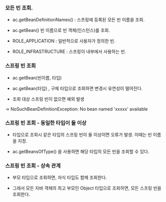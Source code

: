 ### 모든 빈 조회.

- ac.getBeanDefinitionNames() : 스프링에 등록된 모든 빈 이름을 조회.

- ac.getBean() 빈 이름으로 빈 객체(인스턴스)를 조회.

- ROLE_APPLICATION : 일반적으로 사용자가 정의한 빈.

- ROLE_INFRASTRUCTURE : 스프링이 내부에서 사용하는 빈.

### 스프링 빈 조회

- ac.getBean(빈이름, 타입)

- ac.getBean(타입) , 구체 타입으로 조회하면 변경시 유연성이 떨어진다.

- 조회 대상 스프링 빈이 없으면 예외 발생

 -> NoSuchBeanDefinitionException: No bean named 'xxxxx' available


### 스프링 빈 조회 - 동일한 타입이 둘 이상

- 타입으로 조회시 같은 타입의 스프링 빈이 둘 이상이면 오류가 발생. 이때는 빈 이름을 지정.

- ac.getBeansOfType() 을 사용하면 해당 타입의 모든 빈을 조회할 수 있다.

### 스프링 빈 조회 - 상속 관계

- 부모 타입으로 조회하면, 자식 타입도 함께 조회한다.

- 그래서 모든 자바 객체의 최고 부모인 Object 타입으로 조회하면, 모든 스프링 빈을 조회한다.